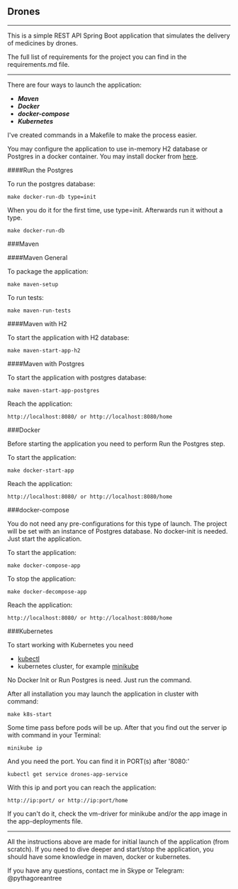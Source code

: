 ## Drones
___

This is a simple REST API Spring Boot application that simulates the delivery of medicines by drones.  

The full list of requirements for the project you can find in the requirements.md file.

---

There are four ways to launch the application: 
+ ***Maven***
+ ***Docker***
+ ***docker-compose***
+ ***Kubernetes***

I've created commands in a Makefile to make the process easier.

You may configure the application to use in-memory H2 database or Postgres in a docker container. 
You may install docker from [here](https://docs.docker.com/desktop/).

####Run the Postgres

To run the postgres database:

```
make docker-run-db type=init
```

When you do it for the first time, use type=init. 
Afterwards run it without a type.

```
make docker-run-db
```

###Maven 

####Maven General 

To package the application:

```
make maven-setup
```

To run tests:

```
make maven-run-tests
```

####Maven with H2

To start the application with H2 database:

```
make maven-start-app-h2
```

####Maven with Postgres

To start the application with postgres database:

```
make maven-start-app-postgres
```

Reach the application:

```
http://localhost:8080/ or http://localhost:8080/home
```

###Docker

Before starting the application you need to perform Run the Postgres step.

To start the application:

```
make docker-start-app
```

Reach the application:

```
http://localhost:8080/ or http://localhost:8080/home
```

###docker-compose

You do not need any pre-configurations for this type of launch.
The project will be set with an instance of Postgres database.
No docker-init is needed. Just start the application.

To start the application:

```
make docker-compose-app
```

To stop the application:

```
make docker-decompose-app
```

Reach the application:

```
http://localhost:8080/ or http://localhost:8080/home
```

###Kubernetes

To start working with Kubernetes you need
+ [kubectl](https://kubernetes.io/docs/tasks/tools/)
+ kubernetes cluster, for example [minikube](https://kubernetes.io/ru/docs/tasks/tools/install-minikube/)

No Docker Init or Run Postgres is need. Just run the command.

After all installation you may launch the application in cluster with command:

```
make k8s-start
```

Some time pass before pods will be up.
After that you find out the server ip with command in your Terminal:

```
minikube ip
```

And you need the port. You can find it in PORT(s) after '8080:'

```
kubectl get service drones-app-service
```

With this ip and port you can reach the application:

```
http://ip:port/ or http://ip:port/home
```

If you can't do it, check the vm-driver for minikube and/or the app image in the app-deployments file.

___

All the instructions above are made for initial launch of the application (from scratch).
If you need to dive deeper and start/stop the application, you should have some knowledge in maven, docker or kubernetes.

If you have any questions, contact me in Skype or Telegram: @pythagoreantree